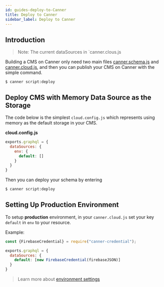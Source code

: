 ```yaml
---
id: guides-deploy-to-Canner
title: Deploy to Canner
sidebar_label: Deploy to Canner
---
```


## Introduction

> Note: The current dataSources in `canner.clous.js

Building a CMS on Canner only need two main files [canner.schema.js](guides-setup#initial-your-schema) and [canner.cloud.js](cli-canner-cloud-js), and then you can publish your CMS on Canner with the simple command.

```
$ canner script:deploy
```

## Deploy CMS with Memory Data Source as the Storage

The code below is the simplest `cloud.config.js` which represents using memory as the default storage in your CMS. 

**cloud.config.js**

```js
exports.graphql = {
  dataSources: {
    env: {
      default: []
    }
  }
}
```

Then you can deploy your schema by entering

```sh
$ canner script:deploy
```

## Setting Up Production Environment

To setup **production** environment, in your `canner.cloud.js` set your key `default` in `env` to your resource.

Example:

```js
const {FirebaseCredential} = require("canner-credential");

exports.graphql = {
  dataSources: {
    default: [new FirebaseCredential(firebaseJSON)]
  }
}
```

> Learn more about [environment settings](cli-canner-cloud-js#environment-env)
